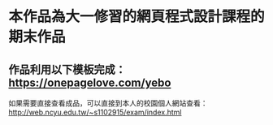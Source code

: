 # 本作品為大一修習的網頁程式設計課程的期末作品
## 作品利用以下模板完成：https://onepagelove.com/yebo
如果需要直接查看成品，可以直接到本人的校園個人網站查看：  
http://web.ncyu.edu.tw/~s1102915/exam/index.html
